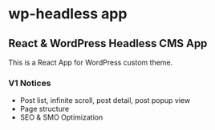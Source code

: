 # wp-headless app

<h2>React & WordPress Headless CMS App</h2>

This is a React App for WordPress custom theme. 

<h3>V1 Notices</h3>

<ul>
    <li> Post list, infinite scroll, post detail, post popup view </li>
    <li> Page structure </li>
    <li> SEO & SMO Optimization</li>
</ul>
